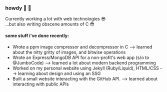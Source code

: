 ### howdy 👋 🤠

Currently working a lot with web technologies 😎  
...but also writing obscene amounts of C 😳

#### some stuff i've done recently:
- Wrote a ppm image compressor and decompressor in C --> learned about the nitty gritty of images, and bitwise operations
- Wrote an Express/MongoDB API for a non-profit's web app (s/o to @JumboCode) --> learned a lot about modern backend programming
- Worked on my personal website using Jekyll (Ruby/Liquid), HTML/CSS --> learning about design and using an SSG
- Built a small website interacting with the GitHub API. --> learned about interacting with public APIs
